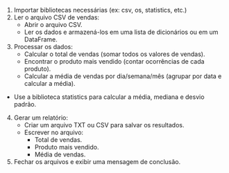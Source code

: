 1. Importar bibliotecas necessárias (ex: csv, os, statistics, etc.)
2. Ler o arquivo CSV de vendas:
   - Abrir o arquivo CSV.
   - Ler os dados e armazená-los em uma lista de dicionários ou em um DataFrame.
3. Processar os dados:
   - Calcular o total de vendas (somar todos os valores de vendas).
   - Encontrar o produto mais vendido (contar ocorrências de cada produto).
   - Calcular a média de vendas por dia/semana/mês (agrupar por data e calcular a média).
<!-- Adicione métricas estatísticas: -->

   - Use a biblioteca statistics para calcular a média, mediana e desvio padrão.
   
4. Gerar um relatório:
   - Criar um arquivo TXT ou CSV para salvar os resultados.
   - Escrever no arquivo:
     - Total de vendas.
     - Produto mais vendido.
     - Média de vendas.
5. Fechar os arquivos e exibir uma mensagem de conclusão.

